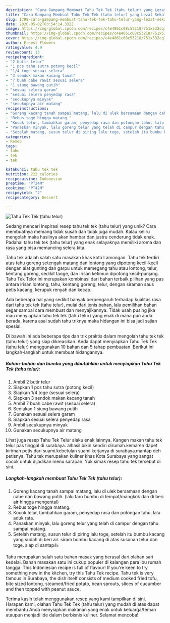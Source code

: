 ```yaml
---
description: "Cara Gampang Membuat Tahu Tek Tek (tahu telur) yang Lezat Sekali"
title: "Cara Gampang Membuat Tahu Tek Tek (tahu telur) yang Lezat Sekali"
slug: 1798-cara-gampang-membuat-tahu-tek-tek-tahu-telur-yang-lezat-sekali
date: 2020-05-02T03:54:14.332Z
image: https://img-global.cpcdn.com/recipes/c4e4861c08c53218/751x532cq70/tahu-tek-tek-tahu-telur-foto-resep-utama.jpg
thumbnail: https://img-global.cpcdn.com/recipes/c4e4861c08c53218/751x532cq70/tahu-tek-tek-tahu-telur-foto-resep-utama.jpg
cover: https://img-global.cpcdn.com/recipes/c4e4861c08c53218/751x532cq70/tahu-tek-tek-tahu-telur-foto-resep-utama.jpg
author: Ernest Flowers
ratingvalue: 4.9
reviewcount: 13
recipeingredient:
- "2 butir telur"
- "1 pcs tahu sutra potong kecil"
- "1/4 toge sesuai selera"
- "3 sendok makan kacang tanah"
- "7 buah cabe rawit sesuai selera"
- "1 siung bawang putih"
- "sesuai selera garam"
- "sesuai selera penyedap rasa"
- "secukupnya minyak"
- "secukupnya air matang"
recipeinstructions:
- "Goreng kacang tanah sampai matang, lalu di ulek bersamaan dengan cabe dan bawang putih. (lalu taro bumbu di tempat/mangkok dan di beri air hingga mengental)"
- "Rebus toge hingga matang."
- "Kocok telur, tambahkan garam, penyedap rasa dan potongan tahu. lalu aduk rata."
- "Panaskan minyak, lalu goreng telur yang telah di campur dengan tahu sampai matang."
- "Setelah matang, susun telur di piring lalu toge, setelah itu bumbu kacang yang sudah di beri air. siram bumbu kacang di atas susunan telur dan toge. siap di santap👍"
categories:
- Resep
tags:
- tahu
- tek
- tek

katakunci: tahu tek tek 
nutrition: 222 calories
recipecuisine: Indonesian
preptime: "PT24M"
cooktime: "PT42M"
recipeyield: "2"
recipecategory: Dessert

---
```



![Tahu Tek Tek (tahu telur)](https://img-global.cpcdn.com/recipes/c4e4861c08c53218/751x532cq70/tahu-tek-tek-tahu-telur-foto-resep-utama.jpg)

Sedang mencari inspirasi resep tahu tek tek (tahu telur) yang unik? Cara membuatnya memang tidak susah dan tidak juga mudah. Kalau keliru mengolah maka hasilnya akan hambar dan justru cenderung tidak enak. Padahal tahu tek tek (tahu telur) yang enak selayaknya memiliki aroma dan rasa yang bisa memancing selera kita.

Tahu tek adalah salah satu masakan khas kota Lamongan. Tahu tek terdiri atas tahu goreng setengah matang dan lontong yang dipotong kecil-kecil dengan alat gunting dan garpu untuk memegang tahu atau lontong, telur, kentang goreng, sedikit taoge, dan irisan ketimun dipotong kecil-panjang. Tahu Tek Telor ini merupakan kombinasi dari bahan terbaik pilihan yang pas antara irisan lontong, tahu, kentang goreng, telur, dengan siraman saus petis kacang, kerupuk renyah dan kecap.

Ada beberapa hal yang sedikit banyak berpengaruh terhadap kualitas rasa dari tahu tek tek (tahu telur), mulai dari jenis bahan, lalu pemilihan bahan segar sampai cara membuat dan menyajikannya. Tidak usah pusing jika mau menyiapkan tahu tek tek (tahu telur) yang enak di mana pun anda berada, karena asal sudah tahu triknya maka hidangan ini bisa jadi sajian spesial.


Di bawah ini ada beberapa tips dan trik praktis dalam mengolah tahu tek tek (tahu telur) yang siap dikreasikan. Anda dapat menyiapkan Tahu Tek Tek (tahu telur) menggunakan 10 bahan dan 5 tahap pembuatan. Berikut ini langkah-langkah untuk membuat hidangannya.

<!--inarticleads1-->

##### Bahan-bahan dan bumbu yang dibutuhkan untuk menyiapkan Tahu Tek Tek (tahu telur):

1. Ambil 2 butir telur
1. Siapkan 1 pcs tahu sutra (potong kecil)
1. Siapkan 1/4 toge (sesuai selera)
1. Siapkan 3 sendok makan kacang tanah
1. Ambil 7 buah cabe rawit (sesuai selera)
1. Sediakan 1 siung bawang putih
1. Gunakan sesuai selera garam
1. Siapkan sesuai selera penyedap rasa
1. Ambil secukupnya minyak
1. Gunakan secukupnya air matang


Lihat juga resep Tahu Tek Telur alaku enak lainnya. Kangen makan tahu tek telur pas tinggal di surabaya. alhasil bikin sendiri dirumah.kemaren dapet kiriman petis dari suami.kebetulan suami kerjanya di surabaya.mantap deh petisnya. Tahu tek merupakan kuliner khas Kota Surabaya yang sangat cocok untuk dijadikan menu sarapan. Yuk simak resep tahu tek tersebut di sini. 

<!--inarticleads2-->

##### Langkah-langkah membuat Tahu Tek Tek (tahu telur):

1. Goreng kacang tanah sampai matang, lalu di ulek bersamaan dengan cabe dan bawang putih. (lalu taro bumbu di tempat/mangkok dan di beri air hingga mengental)
1. Rebus toge hingga matang.
1. Kocok telur, tambahkan garam, penyedap rasa dan potongan tahu. lalu aduk rata.
1. Panaskan minyak, lalu goreng telur yang telah di campur dengan tahu sampai matang.
1. Setelah matang, susun telur di piring lalu toge, setelah itu bumbu kacang yang sudah di beri air. siram bumbu kacang di atas susunan telur dan toge. siap di santap👍


Tahu merupakan salah satu bahan masak yang berasal dari olahan sari kedelai. Bahan masakan satu ini cukup populer di kalangan para ibu rumah tangga. This Indoniesian recipe is full of flavour! If you&#39;re keen to try something new in the kitchen, try this Tahu Tek recipe. Tahu tek is very famous in Surabaya, the dish itself consists of medium cooked fried tofu, bite sized lontong, steamed/fried potato, bean sprouts, slices of cucumber and then topped with peanut sauce. 

Terima kasih telah menggunakan resep yang kami tampilkan di sini. Harapan kami, olahan Tahu Tek Tek (tahu telur) yang mudah di atas dapat membantu Anda menyiapkan makanan yang enak untuk keluarga/teman ataupun menjadi ide dalam berbisnis kuliner. Selamat mencoba!
